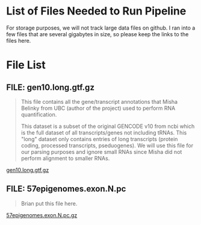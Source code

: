 List of Files Needed to Run Pipeline
====================================

For storage purposes, we will not track large data files on
github. I ran into a few files that are several gigabytes in
size, so please keep the links to the files here.

File List
=========

FILE: gen10.long.gtf.gz
------------------

> This file contains all the gene/transcript annotations that
> Misha Belinky from UBC (author of the project) used to 
> perform RNA quantification. 
>
> This dataset is a subset of the original GENCODE v10 from ncbi
> which is the full dataset of all transcripts/genes not including
> tRNAs. This "long" dataset only contains entries of long
> transcripts (protein coding, processed transcripts, pseduogenes).
> We will use this file for our parsing purposes and ignore small
> RNAs since Misha did not perform alignment to smaller RNAs.

[gen10.long.gtf.gz](http://egg2.wustl.edu/roadmap/data/byDataType/rna/annotations/gen10.long.gtf.gz)

FILE: 57epigenomes.exon.N.pc
----------------------------

> Brian put this file here.

[57epigenomes.exon.N.pc.gz](http://egg2.wustl.edu/roadmap/data/byDataType/rna/expression/57epigenomes.exon.N.pc.gz)
